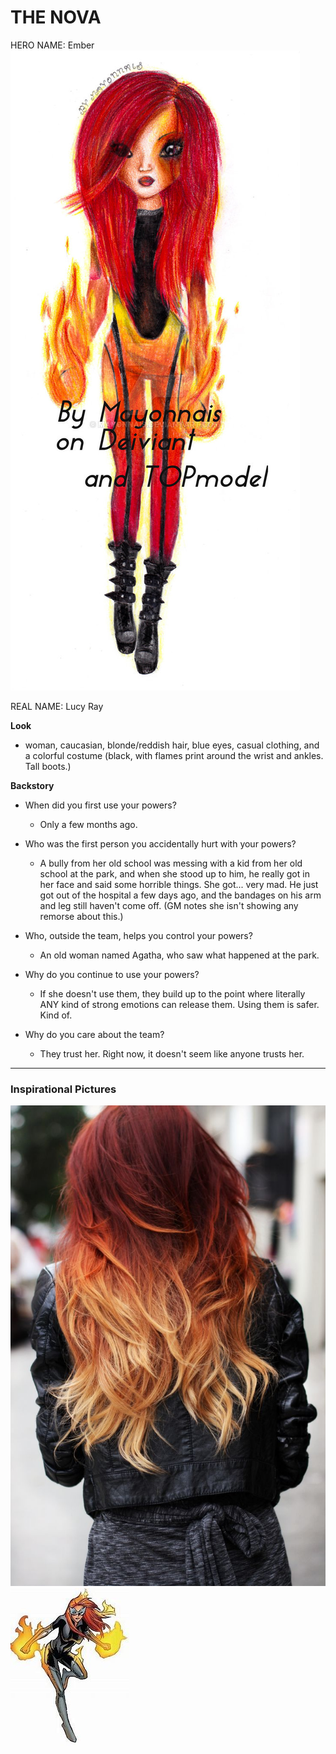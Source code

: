 # THE NOVA

HERO NAME: Ember  
![](img/ember_01.jpg)

REAL NAME: Lucy Ray

**Look**
* woman, caucasian, blonde/reddish hair, blue eyes, casual clothing, and a colorful costume (black, with flames print around the wrist and ankles. Tall boots.)

**Backstory**

* When did you first use your powers?
     * Only a few months ago.

* Who was the first person you accidentally hurt with your powers?
     * A bully from her old school was messing with a kid from her old school at the park, and when she stood up to him, he really got in her face and said some horrible things. She got... very mad. He just got out of the hospital a few days ago, and the bandages on his arm and leg still haven't come off. (GM notes she isn't showing any remorse about this.)

* Who, outside the team, helps you control your powers?
    * An old woman named Agatha, who saw what happened at the park.

* Why do you continue to use your powers?
    * If she doesn't use them, they build up to the point where literally ANY kind of strong emotions can release them. Using them is safer. Kind of.

* Why do you care about the team?
    * They trust her. Right now, it doesn't seem like anyone trusts her.

-----

### Inspirational Pictures

![](img/ember_02.jpg)
![](img/th.jpg)
